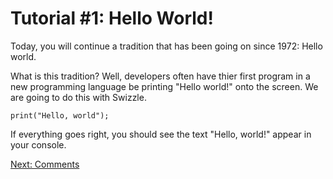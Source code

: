 # Tutorial #1: Hello World!

Today, you will continue a tradition that has been going on since 1972: Hello world.

What is this tradition? Well, developers often have thier first program in a new programming language be printing "Hello world!" onto the screen. We are going to do this with Swizzle.

```
print("Hello, world");
```

If everything goes right, you should see the text "Hello, world!" appear in your console.

[Next: Comments](https://github.com/SafelySwift/Swizzle/blob/master/Tutorials/Comments%20(%232).md)
